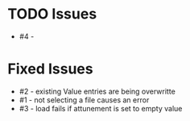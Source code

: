 # TODO Issues
- #4 -

# Fixed Issues
- #2 - existing Value entries are being overwritte
- #1 - not selecting a file causes an error
- #3 - load fails if attunement is set to empty value